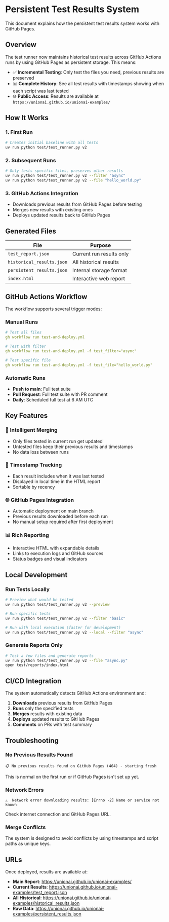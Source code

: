# Persistent Test Results System

This document explains how the persistent test results system works with GitHub Pages.

## Overview

The test runner now maintains historical test results across GitHub Actions runs by using GitHub Pages as persistent storage. This means:

- ✅ **Incremental Testing**: Only test the files you need, previous results are preserved
- 📊 **Complete History**: See all test results with timestamps showing when each script was last tested
- 🌐 **Public Access**: Results are available at `https://unionai.github.io/unionai-examples/`

## How It Works

### 1. **First Run**
```bash
# Creates initial baseline with all tests
uv run python test/test_runner.py v2
```

### 2. **Subsequent Runs**
```bash
# Only tests specific files, preserves other results
uv run python test/test_runner.py v2 --filter "async"
uv run python test/test_runner.py v2 --file "hello_world.py"
```

### 3. **GitHub Actions Integration**
- Downloads previous results from GitHub Pages before testing
- Merges new results with existing ones
- Deploys updated results back to GitHub Pages

## Generated Files

| File | Purpose |
|------|---------|
| `test_report.json` | Current run results only |
| `historical_results.json` | All historical results |
| `persistent_results.json` | Internal storage format |
| `index.html` | Interactive web report |

## GitHub Actions Workflow

The workflow supports several trigger modes:

### Manual Runs
```yaml
# Test all files
gh workflow run test-and-deploy.yml

# Test with filter
gh workflow run test-and-deploy.yml -f test_filter="async"

# Test specific file
gh workflow run test-and-deploy.yml -f test_file="hello_world.py"
```

### Automatic Runs
- **Push to main**: Full test suite
- **Pull Request**: Full test suite with PR comment
- **Daily**: Scheduled full test at 6 AM UTC

## Key Features

### 🔄 **Intelligent Merging**
- Only files tested in current run get updated
- Untested files keep their previous results and timestamps
- No data loss between runs

### 📅 **Timestamp Tracking**
- Each result includes when it was last tested
- Displayed in local time in the HTML report
- Sortable by recency

### 🌐 **GitHub Pages Integration**
- Automatic deployment on main branch
- Previous results downloaded before each run
- No manual setup required after first deployment

### 📊 **Rich Reporting**
- Interactive HTML with expandable details
- Links to execution logs and GitHub sources
- Status badges and visual indicators

## Local Development

### Run Tests Locally
```bash
# Preview what would be tested
uv run python test/test_runner.py v2 --preview

# Run specific tests
uv run python test/test_runner.py v2 --filter "basic"

# Run with local execution (faster for development)
uv run python test/test_runner.py v2 --local --filter "async"
```

### Generate Reports Only
```bash
# Test a few files and generate reports
uv run python test/test_runner.py v2 --file "async.py"
open test/reports/index.html
```

## CI/CD Integration

The system automatically detects GitHub Actions environment and:

1. **Downloads** previous results from GitHub Pages
2. **Runs** only the specified tests
3. **Merges** results with existing data
4. **Deploys** updated results to GitHub Pages
5. **Comments** on PRs with test summary

## Troubleshooting

### No Previous Results Found
```
📋 No previous results found on GitHub Pages (404) - starting fresh
```
This is normal on the first run or if GitHub Pages isn't set up yet.

### Network Errors
```
⚠️  Network error downloading results: [Errno -2] Name or service not known
```
Check internet connection and GitHub Pages URL.

### Merge Conflicts
The system is designed to avoid conflicts by using timestamps and script paths as unique keys.

## URLs

Once deployed, results are available at:

- **Main Report**: https://unionai.github.io/unionai-examples/
- **Current Results**: https://unionai.github.io/unionai-examples/test_report.json
- **All Historical**: https://unionai.github.io/unionai-examples/historical_results.json
- **Raw Data**: https://unionai.github.io/unionai-examples/persistent_results.json